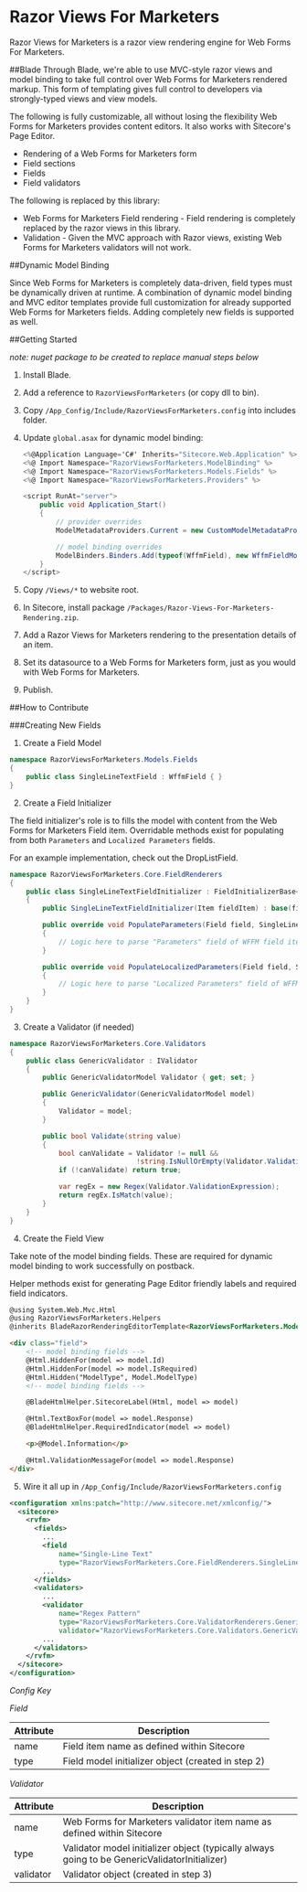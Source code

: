 Razor Views For Marketers
======================

Razor Views for Marketers is a razor view rendering engine for Web Forms For Marketers. 

##Blade
Through Blade, we're able to use MVC-style razor views and model binding to take full control over Web Forms for Marketers rendered markup. This form of templating gives full control to developers via strongly-typed views and view models.

The following is fully customizable, all without losing the flexibility Web Forms for Marketers provides content editors. It also works with Sitecore's Page Editor.

* Rendering of a Web Forms for Marketers form
* Field sections
* Fields
* Field validators

The following is replaced by this library:

* Web Forms for Marketers Field rendering - Field rendering is completely replaced by the razor views in this library.
* Validation - Given the MVC approach with Razor views, existing Web Forms for Marketers validators will not work.

##Dynamic Model Binding

Since Web Forms for Marketers is completely data-driven, field types must be dynamically driven at runtime. A combination of dynamic model binding and MVC editor templates provide full customization for already supported Web Forms for Marketers fields. Adding completely new fields is supported as well.

##Getting Started

_note: nuget package to be created to replace manual steps below_

1. Install Blade.
2. Add a reference to ```RazorViewsForMarketers``` (or copy dll to bin).
3. Copy ```/App_Config/Include/RazorViewsForMarketers.config``` into includes folder.
4. Update ```global.asax``` for dynamic model binding:

   ```c#
   <%@Application Language='C#' Inherits="Sitecore.Web.Application" %>
   <%@ Import Namespace="RazorViewsForMarketers.ModelBinding" %>
   <%@ Import Namespace="RazorViewsForMarketers.Models.Fields" %>
   <%@ Import Namespace="RazorViewsForMarketers.Providers" %>
   
   <script RunAt="server">
       public void Application_Start()
       {
           // provider overrides
           ModelMetadataProviders.Current = new CustomModelMetadataProvider();
   
           // model binding overrides
           ModelBinders.Binders.Add(typeof(WffmField), new WffmFieldModelBinder());
       }
   </script>
   ```
   
5. Copy ```/Views/*``` to website root.
6. In Sitecore, install package ```/Packages/Razor-Views-For-Marketers-Rendering.zip```.
7. Add a Razor Views for Marketers rendering to the presentation details of an item.
8. Set its datasource to a Web Forms for Marketers form, just as you would with Web Forms for Marketers.
9. Publish.

##How to Contribute

###Creating New Fields

1. Create a Field Model

```c#
namespace RazorViewsForMarketers.Models.Fields
{
    public class SingleLineTextField : WffmField { }
}
```

2. Create a Field Initializer

The field initializer's role is to fills the model with content from the Web Forms for Marketers Field item. Overridable methods exist for populating from both ```Parameters``` and ```Localized Parameters``` fields.

For an example implementation, check out the DropListField.

```c#
namespace RazorViewsForMarketers.Core.FieldRenderers
{
    public class SingleLineTextFieldInitializer : FieldInitializerBase<SingleLineTextField>
    {
        public SingleLineTextFieldInitializer(Item fieldItem) : base(fieldItem) { }

        public override void PopulateParameters(Field field, SingleLineTextField model)
        {
            // Logic here to parse "Parameters" field of WFFM field item
        }

        public override void PopulateLocalizedParameters(Field field, SingleLineTextField model)
        {
            // Logic here to parse "Localized Parameters" field of WFFM field item
        }
    }
}
```

3. Create a Validator (if needed)
```c#
namespace RazorViewsForMarketers.Core.Validators
{
    public class GenericValidator : IValidator
    {
        public GenericValidatorModel Validator { get; set; }

        public GenericValidator(GenericValidatorModel model)
        {
            Validator = model;
        }

        public bool Validate(string value)
        {
            bool canValidate = Validator != null &&
							   !string.IsNullOrEmpty(Validator.ValidationExpression);
            if (!canValidate) return true;

            var regEx = new Regex(Validator.ValidationExpression);
            return regEx.IsMatch(value);
        }
    }
}
```

4. Create the Field View

Take note of the model binding fields. These are required for dynamic model binding to work successfully on postback.

Helper methods exist for generating Page Editor friendly labels and required field indicators.

```html
@using System.Web.Mvc.Html
@using RazorViewsForMarketers.Helpers
@inherits BladeRazorRenderingEditorTemplate<RazorViewsForMarketers.Models.Fields.SingleLineTextField>

<div class="field">
    <!-- model binding fields -->
    @Html.HiddenFor(model => model.Id)
    @Html.HiddenFor(model => model.IsRequired)
    @Html.Hidden("ModelType", Model.ModelType)
    <!-- model binding fields -->

    @BladeHtmlHelper.SitecoreLabel(Html, model => model)

    @Html.TextBoxFor(model => model.Response)
    @BladeHtmlHelper.RequiredIndicator(model => model)

    <p>@Model.Information</p>

    @Html.ValidationMessageFor(model => model.Response)
</div>
```

5. Wire it all up in ```/App_Config/Include/RazorViewsForMarketers.config```

```xml
<configuration xmlns:patch="http://www.sitecore.net/xmlconfig/">
  <sitecore>
    <rvfm>
      <fields>
		...
        <field 
			name="Single-Line Text" 
			type="RazorViewsForMarketers.Core.FieldRenderers.SingleLineTextFieldInitializer" />
		...
      </fields>
      <validators>
		...
        <validator 
			name="Regex Pattern" 
			type="RazorViewsForMarketers.Core.ValidatorRenderers.GenericValidatorInitializer" 
			validator="RazorViewsForMarketers.Core.Validators.GenericValidator" />
		...
      </validators>
    </rvfm>
  </sitecore>
</configuration>
```

*Config Key*

*Field*

Attribute | Description
--- | ---
name | Field item name as defined within Sitecore
type | Field model initializer object (created in step 2)

*Validator*

Attribute | Description
--- | ---
name | Web Forms for Marketers validator item name as defined within Sitecore
type | Validator model initializer object (typically always going to be GenericValidatorInitializer)
validator | Validator object (created in step 3)

